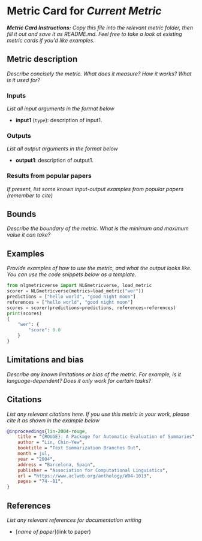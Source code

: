 # Metric Card for *Current Metric*
***Metric Card Instructions:*** *Copy this file into the relevant metric folder, then fill it out and save it as README.md. Feel free to take a look at existing metric cards if you'd like examples.*

## Metric description
*Describe concisely the metric. What does it measure? How it works? What is it used for?*

### Inputs
*List all input arguments in the format below*
- **input1** (`type`): description of input1.

### Outputs
*List all output arguments in the format below*
- **output1**: description of output1.

### Results from popular papers
*If present, list some known input-output examples from popular papers (remember to cite)*

## Bounds
*Describe the boundary of the metric. What is the minimum and maximum value it can take?*

## Examples
*Provide examples of how to use the metric, and what the output looks like. You can use the code snippets below as a template.*
```python
from nlgmetricverse import NLGmetricverse, load_metric
scorer = NLGmetricverse(metrics=load_metric("wer"))
predictions = ["hello world", "good night moon"]
references = ["hello world", "good night moon"]
scores = scorer(predictions=predictions, references=references)
print(scores)
{
    "wer": {
        "score": 0.0
    }
}
```

## Limitations and bias
*Describe any known limitations or bias of the metric. For example, is it language-dependent? Does it only work for certain tasks?*

## Citations
*List any relevant citations here. If you use this metric in your work, please cite it as shown in the example below*
```bibtex
@inproceedings{lin-2004-rouge,
    title = "{ROUGE}: A Package for Automatic Evaluation of Summaries",
    author = "Lin, Chin-Yew",
    booktitle = "Text Summarization Branches Out",
    month = jul,
    year = "2004",
    address = "Barcelona, Spain",
    publisher = "Association for Computational Linguistics",
    url = "https://www.aclweb.org/anthology/W04-1013",
    pages = "74--81",
}
```
## References
*List any relevant references for documentation writing*
- [*name of paper*](link to paper)
